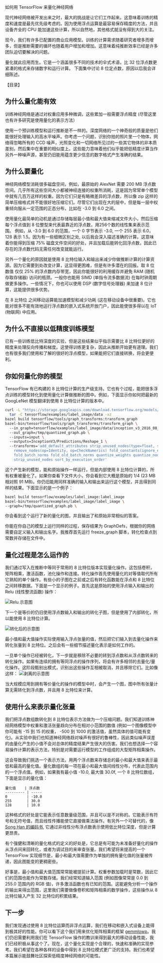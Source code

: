如何用 TensorFlow 来量化神经网络  
  
现代神经网络被开发出来之时，最大的挑战是让它们工作起来。这意味着训练的精度和速度是最先优先级考虑的。因为使用浮点运算是最容易保存精度的方法，并且设备齐全的 CPU 能加速这些计算，所以自然地，其他格式就没有得到大的关注。  
  
现今，我们有许多已配置的商业应用模型。训练的计算需求随着研究者增多而增多，但是推断需要的循环也随着用户增加和增加。这意味着纯推断效率已经是许多团队迫切要解决的问题。  
  
量化就此应用而生。它是一个涵盖很多不同的技术的伞式术语，比 32 位浮点数更紧凑的格式来存储数字和运行计算。 下面集中讨论 8 位定点数，原因以后我会详细陈述。  
  
【目录】  
  
## 为什么量化能有效  
  
训练神经网络是通过对权重应用多种微调，这些累加一般需要浮点精度 (尽管这里也有许多研究是使用量化的表示方法）  
  
使用一个预训练模型和运行推断是不一样的。深度网络的一个神奇般的质量是他们能很好处理输入的高水平噪声。你考虑一个问题，识别你拍的照片里一个物体，网络得忽略所有的 CCD 噪声，光照变化和一切网络所见过的一些其它物体的非本质差别，然后集中在重要的相似度上。这些能力意味着他们似乎能把低精度计算当作另外一种噪声源，甚至仍旧能用蕴含更少信息的数字格式产生准确的结果。  
  
## 为什么要量化  
  
神经网络模型消耗很多磁盘空间，例如，最原始的 AlexNet 需要 200 MB 浮点数空间。几乎所有这些空间大小都被神经连接的权重所消耗，这是因为常常单个模型中就有几百万这样的权重。因为它们只是有略微差异的浮点数，所以像 zip 这样的简单压缩格式并不能很好地压缩它们。尽管它们出现在大的层中，但是每一层中权重倾向服从一定范围的正态分布，比如在 -3.0 到 6.0 之间。  
  
使用量化最简单的动机是通过存储每层最小值和最大值来缩减文件大小，然后压缩每个浮点值到 8 位整型来代表最靠近的浮点数，用256个数的线性集来表示范围。 例如，从 -3.0 到 6.0 的范围，一个 0 字节表示 -3.0, 一个 255 表示 6.0，128 表示 1.5。因为有一些细微区别之处, 以后我会深入描述准确的计算。这意味着你能得到压缩 75% 磁盘文件空间的好处，并且加载后能转化回浮点数，因此已存在的浮点数代码无需任何改变就能运行。  
  
另外一个量化的原因就是使用 8 比特位输入和输出来减少你做推断计算的计算资源。因为它需要到处改变计算，这显得更困难，但是有许多潜在的回报。取 8 位数值 仅仅 25% 的浮点数内存带宽，因此你能很好的利用缓存并避免 RAM (随机存取存储器) 访问的瓶颈。一般你也能用 SIMD (单指令流多数据流) 在每时钟周期做更多操作。一些情况下，你也可以使用 DSP (数字信号处理器) 来加速 8 位计算，这能提供很多优势。  
  
在 8 比特位 之间移动运算能加速模型和减少功耗 (这在移动设备中很重要)。它也能对很多不能有效地运行浮点数的嵌入式系统开放门户，因此能使很多得以在 IoT (物联网) 中应用。  
  
## 为什么不直接以低精度训练模型 
  
已有一些训练低比特深度的实验，但是这些结果似乎指示需要比 8 比特位更好的精度来处理反向传播和梯度。这使得训练更复杂，因此从推断开始更有道理。我们也有很多我们使用和了解的很好的浮点模型，如果能把它们直接转换，将会更便利。  
  
## 你如何量化你的模型  
  
TensorFlow 有已构建的 8 比特位计算的生产级支持。它也有个过程，能把很多浮点训练的模型转化到使用量化计算做推断的图中。例如，下面显示你如何把最新的 GoogLeNet 模型翻译到使用 8 比特位计算的版本中。  
  
```sh  
curl -L "https://storage.googleapis.com/download.tensorflow.org/models/inception_v3_2016_08_28_frozen.pb.tar.gz" |  
  tar -C tensorflow/examples/label_image/data -xz  
bazel build tensorflow/tools/graph_transforms:transform_graph  
bazel-bin/tensorflow/tools/graph_transforms/transform_graph \  
  --in_graph=tensorflow/examples/label_image/data/inception_v3_2016_08_28_frozen.pb \  
  --out_graph=/tmp/quantized_graph.pb \  
  --inputs=input \  
  --outputs=InceptionV3/Predictions/Reshape_1 \  
  --transforms='add_default_attributes strip_unused_nodes(type=float, shape="1,299,299,3")  
    remove_nodes(op=Identity, op=CheckNumerics) fold_constants(ignore_errors=true)  
    fold_batch_norms fold_old_batch_norms quantize_weights quantize_nodes  
    strip_unused_nodes sort_by_execution_order'  
```  
  
这个产生新的模型，能和原始操作一样运行，但是内部使用 8 比特位计算的，所有权重被量化了。如果你查看下文件大小，你会看到它大概是原始的 1/4 (23 MB 相对照 91 MB)。你仍旧能用同样准确的输入和输出来运行这个模型，并且得到同样的结果。下面显示的是一个例子：  
  
```sh  
bazel build tensorflow/examples/label_image:label_image  
bazel-bin/tensorflow/examples/label_image/label_image \  
--graph=/tmp/quantized_graph.pb \  
```  
  
你会看到这个运行了新的量化的图，并且输出了和原始非常相似的答案。  
  
你能在你自己的模型上运行同样的过程，保存结果为 GraphDefs，根据你的网络需要自定义输入和输出名字。我推荐首先运行 freeze_graph 脚本，转化检查点到常数并存储在文件中。  
  
## 量化过程是怎么运作的  
  
我们通过写入在推断中等同于常用的 8 比特位版本实现量化操作。这包括卷积，矩阵相乘，激活函数，池化操作和连接。转化操作首先使用量化的对等值取代所有它熟知的单个操作。有些小的子图在之前或之后有转化函数能在浮点和 8 比特位之间转移数据。下面是一个显示的例子。首先这是原始的使用浮点输入和输出的 Relu (线性整流函数) 操作： 
  
![Relu 示意图](https://www.tensorflow.org/images/quantization0.png)  
  
下一个是等价的仍旧使用浮点数输入和输出的转化子图，但是使用了内部转化，所以能使用 8 比特位计算。  
  
![转化后的示意图](https://www.tensorflow.org/images/quantization1.png)  
  
最小值和最大值操作实际使用输入浮点张量的值，然后把它们输入到去量化操作来转化张量到 8 比特位。之后会有一些细节描述量化表示是如何工作的。  
  
一旦单个操作已经被转化，下一步就是移除不必要的转到浮点数和从浮点数转来的转化操作。如果有连续的拥有等同浮点的操作序列，将会有许多相邻的去量化/量化操作。这阶段甄别出模式，识别出这些操作互相被取消，并且移除它们。比如像这样： 
![剥离的示意图](https://www.tensorflow.org/images/quantization2.png)  
  
当大规模应用到拥有等价量化的操作的模型中时，会产生一个图，图中所有张量计算无需转化到浮点数，并且用 8 比特位来计算。  
  
## 使用什么来表示量化张量
  
我们把浮点数组数转化到 8 比特位表示方法做为一个压缩问题。我们知道训练神经网络模型中权重和激活张量趋向分布在相对小范围的数值 (例如一个图像模型中你可能有 -15 到 15 的权重， -500 到 1000 的激活值，虽然具体的值可能有变化)。从实验中我们也知道神经网络趋对噪声有很好的鲁棒性，因此类似噪声误差的由量化产生的小值不会对总体的精度结果产生很大的伤害。我们也想选择一个容易操作计算的表示方法，特别是对需要运行模型的工作组成的大型矩阵相乘操作。  
  
这会导致我们挑选一个表示方法，用两个浮点数来存储总的最小和最大值来表示最低和最高的量化值。量化数组的每一项在最小和最大值间线性分布，代表此范围内的一个浮点值。例如，如果我有最小值 -10.0, 最大值 30.0f, 一个 8 比特位数组，下面是显示的量化值：  
  
```  
量化值    | 浮点数  
--------- | -----  
0         | -10.0  
255       | 30.0  
128       | 10.0  
```  
  
这种格式的好处是它能表示任意数量级范围，并且可以是不对称的。它能表示有符号和无符号值，而且线性传播能使它直接做乘法操作。有另外一个可替代的，像 [Song Han 的编码书](http://arxiv.org/pdf/1510.00149.pdf), 它通过非线性分布浮点数表示使用低比特位深度，但是计算更昂贵。  
  
有个强健和清晰的量化格式的定义的好处是，它总是有可能为未准备好量化的操作从浮点间来回转化，或者为调试目的来审查张量。我们希望将来提高的一个 TensorFlow 实现细节是，最小和最大值需要作为单独的拥有量化值的张量被传递，因此图能变的更稠密些。  
  
好事是，最小值和最大值范围常常能被提前计算。权重参数加载时是常数，因此它们的范围也能作为常数存储。我们经常知道输入范围 (例如图像常常是 0.0 到 255.0 范围内的 RGB 值)，许多激活函数也有已知的范围。这能避免分析一个操作的输出来得出范围，这里我们需要做像卷积和矩阵相乘的数学操作，这些操作从 8 比特位输入产生 32 比特位的积累结果。  
  
## 下一步  
  
我们发现通过使用 8 比特位运算而非浮点运算，我们在移动和嵌入式设备上能得到极其好的性能。你可以看下这个我们用来优化矩阵相乘的框架 [gemmlowp](https://github.com/google/gemmlowp)。我们仍旧需要利用我们在 TensorFlow 操作的教训来得到最大的移动设备性能，我们已经积极从事这个了。现在，这个量化实现是个合理的，快速和准确的实现参考。我们希望在各种各样的设备中得到 8 比特位模式更广泛的支持。我们也希望本篇展示能鼓舞社区探索低精度神经网络的可能性。

